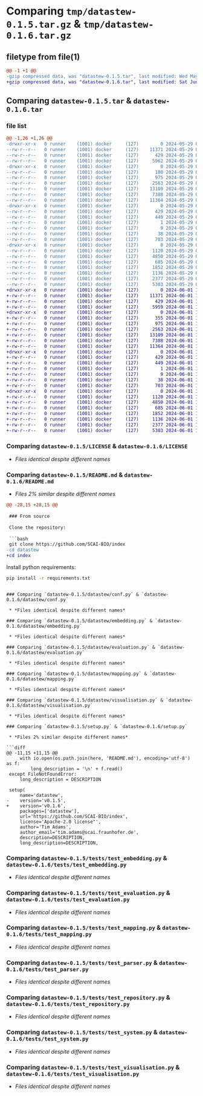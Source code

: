 # Comparing `tmp/datastew-0.1.5.tar.gz` & `tmp/datastew-0.1.6.tar.gz`

## filetype from file(1)

```diff
@@ -1 +1 @@
-gzip compressed data, was "datastew-0.1.5.tar", last modified: Wed May 29 09:34:38 2024, max compression
+gzip compressed data, was "datastew-0.1.6.tar", last modified: Sat Jun  1 14:53:38 2024, max compression
```

## Comparing `datastew-0.1.5.tar` & `datastew-0.1.6.tar`

### file list

```diff
@@ -1,26 +1,26 @@
-drwxr-xr-x   0 runner    (1001) docker     (127)        0 2024-05-29 09:34:38.522670 datastew-0.1.5/
--rw-r--r--   0 runner    (1001) docker     (127)    11371 2024-05-29 09:34:34.000000 datastew-0.1.5/LICENSE
--rw-r--r--   0 runner    (1001) docker     (127)      429 2024-05-29 09:34:38.522670 datastew-0.1.5/PKG-INFO
--rw-r--r--   0 runner    (1001) docker     (127)     5962 2024-05-29 09:34:34.000000 datastew-0.1.5/README.md
-drwxr-xr-x   0 runner    (1001) docker     (127)        0 2024-05-29 09:34:38.522670 datastew-0.1.5/datastew/
--rw-r--r--   0 runner    (1001) docker     (127)      180 2024-05-29 09:34:34.000000 datastew-0.1.5/datastew/__init__.py
--rw-r--r--   0 runner    (1001) docker     (127)      975 2024-05-29 09:34:34.000000 datastew-0.1.5/datastew/conf.py
--rw-r--r--   0 runner    (1001) docker     (127)     2563 2024-05-29 09:34:34.000000 datastew-0.1.5/datastew/embedding.py
--rw-r--r--   0 runner    (1001) docker     (127)    13109 2024-05-29 09:34:34.000000 datastew-0.1.5/datastew/evaluation.py
--rw-r--r--   0 runner    (1001) docker     (127)     7388 2024-05-29 09:34:34.000000 datastew-0.1.5/datastew/mapping.py
--rw-r--r--   0 runner    (1001) docker     (127)    11364 2024-05-29 09:34:34.000000 datastew-0.1.5/datastew/visualisation.py
-drwxr-xr-x   0 runner    (1001) docker     (127)        0 2024-05-29 09:34:38.522670 datastew-0.1.5/datastew.egg-info/
--rw-r--r--   0 runner    (1001) docker     (127)      429 2024-05-29 09:34:38.000000 datastew-0.1.5/datastew.egg-info/PKG-INFO
--rw-r--r--   0 runner    (1001) docker     (127)      449 2024-05-29 09:34:38.000000 datastew-0.1.5/datastew.egg-info/SOURCES.txt
--rw-r--r--   0 runner    (1001) docker     (127)        1 2024-05-29 09:34:38.000000 datastew-0.1.5/datastew.egg-info/dependency_links.txt
--rw-r--r--   0 runner    (1001) docker     (127)        9 2024-05-29 09:34:38.000000 datastew-0.1.5/datastew.egg-info/top_level.txt
--rw-r--r--   0 runner    (1001) docker     (127)       38 2024-05-29 09:34:38.522670 datastew-0.1.5/setup.cfg
--rw-r--r--   0 runner    (1001) docker     (127)      703 2024-05-29 09:34:36.000000 datastew-0.1.5/setup.py
-drwxr-xr-x   0 runner    (1001) docker     (127)        0 2024-05-29 09:34:38.522670 datastew-0.1.5/tests/
--rw-r--r--   0 runner    (1001) docker     (127)     1120 2024-05-29 09:34:34.000000 datastew-0.1.5/tests/test_embedding.py
--rw-r--r--   0 runner    (1001) docker     (127)     4850 2024-05-29 09:34:34.000000 datastew-0.1.5/tests/test_evaluation.py
--rw-r--r--   0 runner    (1001) docker     (127)      685 2024-05-29 09:34:34.000000 datastew-0.1.5/tests/test_mapping.py
--rw-r--r--   0 runner    (1001) docker     (127)     1852 2024-05-29 09:34:34.000000 datastew-0.1.5/tests/test_parser.py
--rw-r--r--   0 runner    (1001) docker     (127)     1136 2024-05-29 09:34:34.000000 datastew-0.1.5/tests/test_repository.py
--rw-r--r--   0 runner    (1001) docker     (127)     2377 2024-05-29 09:34:34.000000 datastew-0.1.5/tests/test_system.py
--rw-r--r--   0 runner    (1001) docker     (127)     5303 2024-05-29 09:34:34.000000 datastew-0.1.5/tests/test_visualisation.py
+drwxr-xr-x   0 runner    (1001) docker     (127)        0 2024-06-01 14:53:38.879066 datastew-0.1.6/
+-rw-r--r--   0 runner    (1001) docker     (127)    11371 2024-06-01 14:53:35.000000 datastew-0.1.6/LICENSE
+-rw-r--r--   0 runner    (1001) docker     (127)      429 2024-06-01 14:53:38.879066 datastew-0.1.6/PKG-INFO
+-rw-r--r--   0 runner    (1001) docker     (127)     5959 2024-06-01 14:53:35.000000 datastew-0.1.6/README.md
+drwxr-xr-x   0 runner    (1001) docker     (127)        0 2024-06-01 14:53:38.875065 datastew-0.1.6/datastew/
+-rw-r--r--   0 runner    (1001) docker     (127)      355 2024-06-01 14:53:35.000000 datastew-0.1.6/datastew/__init__.py
+-rw-r--r--   0 runner    (1001) docker     (127)      975 2024-06-01 14:53:35.000000 datastew-0.1.6/datastew/conf.py
+-rw-r--r--   0 runner    (1001) docker     (127)     2563 2024-06-01 14:53:35.000000 datastew-0.1.6/datastew/embedding.py
+-rw-r--r--   0 runner    (1001) docker     (127)    13109 2024-06-01 14:53:35.000000 datastew-0.1.6/datastew/evaluation.py
+-rw-r--r--   0 runner    (1001) docker     (127)     7388 2024-06-01 14:53:35.000000 datastew-0.1.6/datastew/mapping.py
+-rw-r--r--   0 runner    (1001) docker     (127)    11364 2024-06-01 14:53:35.000000 datastew-0.1.6/datastew/visualisation.py
+drwxr-xr-x   0 runner    (1001) docker     (127)        0 2024-06-01 14:53:38.879066 datastew-0.1.6/datastew.egg-info/
+-rw-r--r--   0 runner    (1001) docker     (127)      429 2024-06-01 14:53:38.000000 datastew-0.1.6/datastew.egg-info/PKG-INFO
+-rw-r--r--   0 runner    (1001) docker     (127)      449 2024-06-01 14:53:38.000000 datastew-0.1.6/datastew.egg-info/SOURCES.txt
+-rw-r--r--   0 runner    (1001) docker     (127)        1 2024-06-01 14:53:38.000000 datastew-0.1.6/datastew.egg-info/dependency_links.txt
+-rw-r--r--   0 runner    (1001) docker     (127)        9 2024-06-01 14:53:38.000000 datastew-0.1.6/datastew.egg-info/top_level.txt
+-rw-r--r--   0 runner    (1001) docker     (127)       38 2024-06-01 14:53:38.879066 datastew-0.1.6/setup.cfg
+-rw-r--r--   0 runner    (1001) docker     (127)      703 2024-06-01 14:53:37.000000 datastew-0.1.6/setup.py
+drwxr-xr-x   0 runner    (1001) docker     (127)        0 2024-06-01 14:53:38.879066 datastew-0.1.6/tests/
+-rw-r--r--   0 runner    (1001) docker     (127)     1120 2024-06-01 14:53:35.000000 datastew-0.1.6/tests/test_embedding.py
+-rw-r--r--   0 runner    (1001) docker     (127)     4850 2024-06-01 14:53:35.000000 datastew-0.1.6/tests/test_evaluation.py
+-rw-r--r--   0 runner    (1001) docker     (127)      685 2024-06-01 14:53:35.000000 datastew-0.1.6/tests/test_mapping.py
+-rw-r--r--   0 runner    (1001) docker     (127)     1852 2024-06-01 14:53:35.000000 datastew-0.1.6/tests/test_parser.py
+-rw-r--r--   0 runner    (1001) docker     (127)     1136 2024-06-01 14:53:35.000000 datastew-0.1.6/tests/test_repository.py
+-rw-r--r--   0 runner    (1001) docker     (127)     2377 2024-06-01 14:53:35.000000 datastew-0.1.6/tests/test_system.py
+-rw-r--r--   0 runner    (1001) docker     (127)     5303 2024-06-01 14:53:35.000000 datastew-0.1.6/tests/test_visualisation.py
```

### Comparing `datastew-0.1.5/LICENSE` & `datastew-0.1.6/LICENSE`

 * *Files identical despite different names*

### Comparing `datastew-0.1.5/README.md` & `datastew-0.1.6/README.md`

 * *Files 2% similar despite different names*

```diff
@@ -28,15 +28,15 @@
 
 ### From source
 
 Clone the repository:
 
 ```bash
 git clone https://github.com/SCAI-BIO/index
-cd datastew
+cd index
 ```
 
 Install python requirements:
 
 ```bash
 pip install -r requirements.txt
 ```
```

### Comparing `datastew-0.1.5/datastew/conf.py` & `datastew-0.1.6/datastew/conf.py`

 * *Files identical despite different names*

### Comparing `datastew-0.1.5/datastew/embedding.py` & `datastew-0.1.6/datastew/embedding.py`

 * *Files identical despite different names*

### Comparing `datastew-0.1.5/datastew/evaluation.py` & `datastew-0.1.6/datastew/evaluation.py`

 * *Files identical despite different names*

### Comparing `datastew-0.1.5/datastew/mapping.py` & `datastew-0.1.6/datastew/mapping.py`

 * *Files identical despite different names*

### Comparing `datastew-0.1.5/datastew/visualisation.py` & `datastew-0.1.6/datastew/visualisation.py`

 * *Files identical despite different names*

### Comparing `datastew-0.1.5/setup.py` & `datastew-0.1.6/setup.py`

 * *Files 2% similar despite different names*

```diff
@@ -11,15 +11,15 @@
     with io.open(os.path.join(here, 'README.md'), encoding='utf-8') as f:
         long_description = '\n' + f.read()
 except FileNotFoundError:
     long_description = DESCRIPTION
 
 setup(
     name='datastew',
-    version='v0.1.5',
+    version='v0.1.6',
     packages=['datastew'],
     url='https://github.com/SCAI-BIO/index',
     license='Apache-2.0 license"',
     author='Tim Adams',
     author_email='tim.adams@scai.fraunhofer.de',
     description=DESCRIPTION,
     long_description=DESCRIPTION,
```

### Comparing `datastew-0.1.5/tests/test_embedding.py` & `datastew-0.1.6/tests/test_embedding.py`

 * *Files identical despite different names*

### Comparing `datastew-0.1.5/tests/test_evaluation.py` & `datastew-0.1.6/tests/test_evaluation.py`

 * *Files identical despite different names*

### Comparing `datastew-0.1.5/tests/test_mapping.py` & `datastew-0.1.6/tests/test_mapping.py`

 * *Files identical despite different names*

### Comparing `datastew-0.1.5/tests/test_parser.py` & `datastew-0.1.6/tests/test_parser.py`

 * *Files identical despite different names*

### Comparing `datastew-0.1.5/tests/test_repository.py` & `datastew-0.1.6/tests/test_repository.py`

 * *Files identical despite different names*

### Comparing `datastew-0.1.5/tests/test_system.py` & `datastew-0.1.6/tests/test_system.py`

 * *Files identical despite different names*

### Comparing `datastew-0.1.5/tests/test_visualisation.py` & `datastew-0.1.6/tests/test_visualisation.py`

 * *Files identical despite different names*


